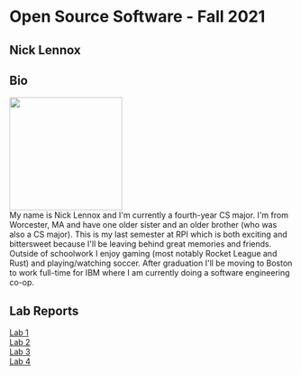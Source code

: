 # Open Source Software - Fall 2021
## Nick Lennox

## Bio

<img src="https://media-exp1.licdn.com/dms/image/C4D03AQEp-7SQgTozew/profile-displayphoto-shrink_400_400/0/1602029812881?e=1648080000&v=beta&t=m5x96CPuveS8mT6bXhTq_mOvRc1lqsTqjv2O-GSPt3g" width=200> \
My name is Nick Lennox and I'm currently a fourth-year CS major. I'm from Worcester, MA and have one older sister and an older brother (who was also a CS major). This is my last semester at RPI which is both exciting and bittersweet because I'll be leaving behind great memories and friends. Outside of schoolwork I enjoy gaming (most notably Rocket League and Rust) and playing/watching soccer. After graduation I'll be moving to Boston to work full-time for IBM where I am currently doing a software engineering co-op. 

## Lab Reports
[Lab 1](labs/lab-01/report.md) \
[Lab 2](labs/lab02/lab02.md) \
[Lab 3](labs/lab03/lab03.md) \
[Lab 4](labs/lab04/lab04.md)
